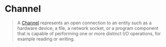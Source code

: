 # Channel

> A [Channel](https://docs.oracle.com/javase/7/docs/api/java/nio/channels/Channel.html) represents an open connection to an entity such as a hardware device, a file, a network socket, or 
> a  program  component  that  is  capable  of  performing  one  or  more  distinct  I/O 
> operations, for example reading or writing. 
